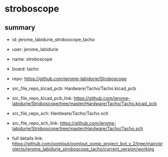 # stroboscope
 
## summary 
* id: jerome_labidurie_stroboscope_tacho
* user: jerome_labidurie
* name: stroboscope
* board: tacho
* repo: https://github.com/jerome-labidurie/Stroboscope
* src_file_repo_kicad_pcb: Hardware/Tacho/Tacho.kicad_pcb
* src_file_repo_kicad_pcb_link: https://github.com/jerome-labidurie/Stroboscope/tree/master/Hardware/Tacho/Tacho.kicad_pcb


* src_file_repo_sch: Hardware/Tacho/Tacho.sch
* src_file_repo_sch_link: https://github.com/jerome-labidurie/Stroboscope/tree/master/Hardware/Tacho/Tacho.sch
* full details link: https://github.com/oomlout/oomlout_oomp_project_bot_v_2/tree/main/projects/jerome_labidurie_stroboscope_tacho/current_version/working  






